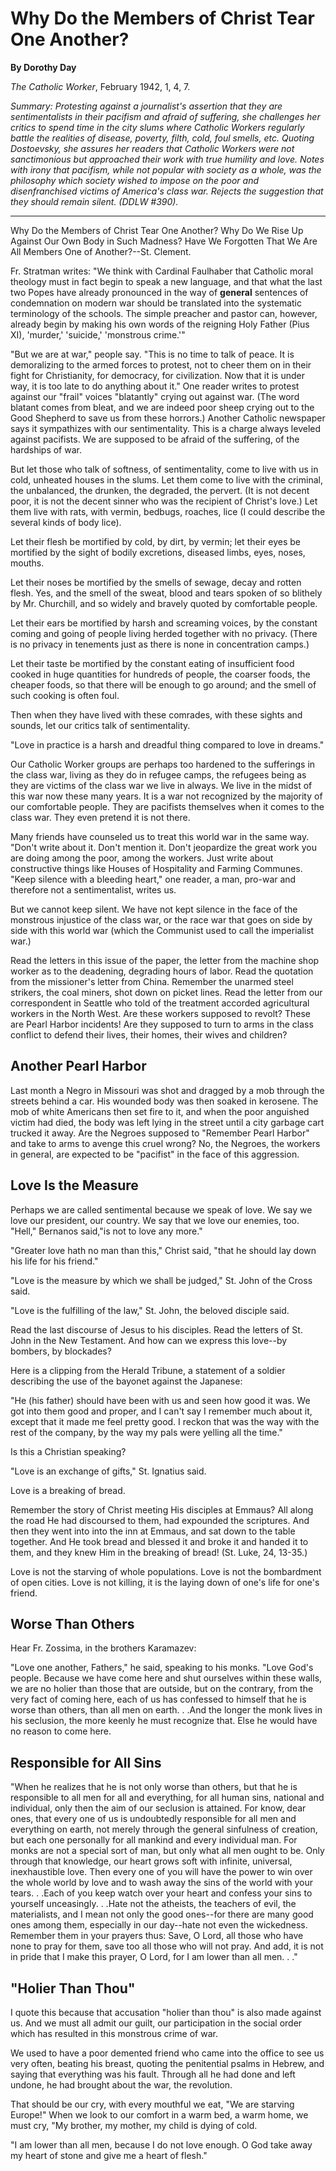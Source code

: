 Why Do the Members of Christ Tear One Another?
==============================================

**By Dorothy Day**

*The Catholic Worker*, February 1942, 1, 4, 7.

*Summary: Protesting against a journalist's assertion that they are
sentimentalists in their pacifism and afraid of suffering, she
challenges her critics to spend time in the city slums where Catholic
Workers regularly battle the realities of disease, poverty, filth, cold,
foul smells, etc. Quoting Dostoevsky, she assures her readers that
Catholic Workers were not sanctimonious but approached their work with
true humility and love. Notes with irony that pacifism, while not
popular with society as a whole, was the philosophy which society wished
to impose on the poor and disenfranchised victims of America's class
war. Rejects the suggestion that they should remain silent. (DDLW
\#390).*

****

Why Do the Members of Christ Tear One Another? Why Do We Rise Up Against
Our Own Body in Such Madness? Have We Forgotten That We Are All Members
One of Another?--St. Clement.

Fr. Stratman writes: "We think with Cardinal Faulhaber that Catholic
moral theology must in fact begin to speak a new language, and that what
the last two Popes have already pronounced in the way of **general**
sentences of condemnation on modern war should be translated into the
systematic terminology of the schools. The simple preacher and pastor
can, however, already begin by making his own words of the reigning Holy
Father (Pius XI), 'murder,' 'suicide,' 'monstrous crime.'"

"But we are at war," people say. "This is no time to talk of peace. It
is demoralizing to the armed forces to protest, not to cheer them on in
their fight for Christianity, for democracy, for civilization. Now that
it is under way, it is too late to do anything about it." One reader
writes to protest against our "frail" voices "blatantly" crying out
against war. (The word blatant comes from bleat, and we are indeed poor
sheep crying out to the Good Shepherd to save us from these horrors.)
Another Catholic newspaper says it sympathizes with our sentimentality.
This is a charge always leveled against pacifists. We are supposed to be
afraid of the suffering, of the hardships of war.

But let those who talk of softness, of sentimentality, come to live with
us in cold, unheated houses in the slums. Let them come to live with the
criminal, the unbalanced, the drunken, the degraded, the pervert. (It is
not decent poor, it is not the decent sinner who was the recipient of
Christ's love.) Let them live with rats, with vermin, bedbugs, roaches,
lice (I could describe the several kinds of body lice).

Let their flesh be mortified by cold, by dirt, by vermin; let their eyes
be mortified by the sight of bodily excretions, diseased limbs, eyes,
noses, mouths.

Let their noses be mortified by the smells of sewage, decay and rotten
flesh. Yes, and the smell of the sweat, blood and tears spoken of so
blithely by Mr. Churchill, and so widely and bravely quoted by
comfortable people.

Let their ears be mortified by harsh and screaming voices, by the
constant coming and going of people living herded together with no
privacy. (There is no privacy in tenements just as there is none in
concentration camps.)

Let their taste be mortified by the constant eating of insufficient food
cooked in huge quantities for hundreds of people, the coarser foods, the
cheaper foods, so that there will be enough to go around; and the smell
of such cooking is often foul.

Then when they have lived with these comrades, with these sights and
sounds, let our critics talk of sentimentality.

"Love in practice is a harsh and dreadful thing compared to love in
dreams."

Our Catholic Worker groups are perhaps too hardened to the sufferings in
the class war, living as they do in refugee camps, the refugees being as
they are victims of the class war we live in always. We live in the
midst of this war now these many years. It is a war not recognized by
the majority of our comfortable people. They are pacifists themselves
when it comes to the class war. They even pretend it is not there.

Many friends have counseled us to treat this world war in the same way.
"Don't write about it. Don't mention it. Don't jeopardize the great work
you are doing among the poor, among the workers. Just write about
constructive things like Houses of Hospitality and Farming Communes.
"Keep silence with a bleeding heart," one reader, a man, pro-war and
therefore not a sentimentalist, writes us.

But we cannot keep silent. We have not kept silence in the face of the
monstrous injustice of the class war, or the race war that goes on side
by side with this world war (which the Communist used to call the
imperialist war.)

Read the letters in this issue of the paper, the letter from the machine
shop worker as to the deadening, degrading hours of labor. Read the
quotation from the missioner's letter from China. Remember the unarmed
steel strikers, the coal miners, shot down on picket lines. Read the
letter from our correspondent in Seattle who told of the treatment
accorded agricultural workers in the North West. Are these workers
supposed to revolt? These are Pearl Harbor incidents! Are they supposed
to turn to arms in the class conflict to defend their lives, their
homes, their wives and children?

Another Pearl Harbor
--------------------

Last month a Negro in Missouri was shot and dragged by a mob through the
streets behind a car. His wounded body was then soaked in kerosene. The
mob of white Americans then set fire to it, and when the poor anguished
victim had died, the body was left lying in the street until a city
garbage cart trucked it away. Are the Negroes supposed to "Remember
Pearl Harbor" and take to arms to avenge this cruel wrong? No, the
Negroes, the workers in general, are expected to be "pacifist" in the
face of this aggression.

Love Is the Measure
-------------------

Perhaps we are called sentimental because we speak of love. We say we
love our president, our country. We say that we love our enemies, too.
"Hell," Bernanos said,"is not to love any more."

"Greater love hath no man than this," Christ said, "that he should lay
down his life for his friend."

"Love is the measure by which we shall be judged," St. John of the Cross
said.

"Love is the fulfilling of the law," St. John, the beloved disciple
said.

Read the last discourse of Jesus to his disciples. Read the letters of
St. John in the New Testament. And how can we express this love--by
bombers, by blockades?

Here is a clipping from the Herald Tribune, a statement of a soldier
describing the use of the bayonet against the Japanese:

"He (his father) should have been with us and seen how good it was. We
got into them good and proper, and I can't say I remember much about it,
except that it made me feel pretty good. I reckon that was the way with
the rest of the company, by the way my pals were yelling all the time."

Is this a Christian speaking?

"Love is an exchange of gifts," St. Ignatius said.

Love is a breaking of bread.

Remember the story of Christ meeting His disciples at Emmaus? All along
the road He had discoursed to them, had expounded the scriptures. And
then they went into into the inn at Emmaus, and sat down to the table
together. And He took bread and blessed it and broke it and handed it to
them, and they knew Him in the breaking of bread! (St. Luke, 24, 13-35.)

Love is not the starving of whole populations. Love is not the
bombardment of open cities. Love is not killing, it is the laying down
of one's life for one's friend.

Worse Than Others
-----------------

Hear Fr. Zossima, in the brothers Karamazev:

"Love one another, Fathers," he said, speaking to his monks. "Love God's
people. Because we have come here and shut ourselves within these walls,
we are no holier than those that are outside, but on the contrary, from
the very fact of coming here, each of us has confessed to himself that
he is worse than others, than all men on earth. . .And the longer the
monk lives in his seclusion, the more keenly he must recognize that.
Else he would have no reason to come here.

Responsible for All Sins
------------------------

"When he realizes that he is not only worse than others, but that he is
responsible to all men for all and everything, for all human sins,
national and individual, only then the aim of our seclusion is attained.
For know, dear ones, that every one of us is undoubtedly responsible for
all men and everything on earth, not merely through the general
sinfulness of creation, but each one personally for all mankind and
every individual man. For monks are not a special sort of man, but only
what all men ought to be. Only through that knowledge, our heart grows
soft with infinite, universal, inexhaustible love. Then every one of you
will have the power to win over the whole world by love and to wash away
the sins of the world with your tears. . .Each of you keep watch over
your heart and confess your sins to yourself unceasingly. . .Hate not
the atheists, the teachers of evil, the materialists, and I mean not
only the good ones--for there are many good ones among them, especially
in our day--hate not even the wickedness. Remember them in your prayers
thus: Save, O Lord, all those who have none to pray for them, save too
all those who will not pray. And add, it is not in pride that I make
this prayer, O Lord, for I am lower than all men. . ."

"Holier Than Thou"
------------------

I quote this because that accusation "holier than thou" is also made
against us. And we must all admit our guilt, our participation in the
social order which has resulted in this monstrous crime of war.

We used to have a poor demented friend who came into the office to see
us very often, beating his breast, quoting the penitential psalms in
Hebrew, and saying that everything was his fault. Through all he had
done and left undone, he had brought about the war, the revolution.

That should be our cry, with every mouthful we eat, "We are starving
Europe!" When we look to our comfort in a warm bed, a warm home, we must
cry, "My brother, my mother, my child is dying of cold.

"I am lower than all men, because I do not love enough. O God take away
my heart of stone and give me a heart of flesh."
